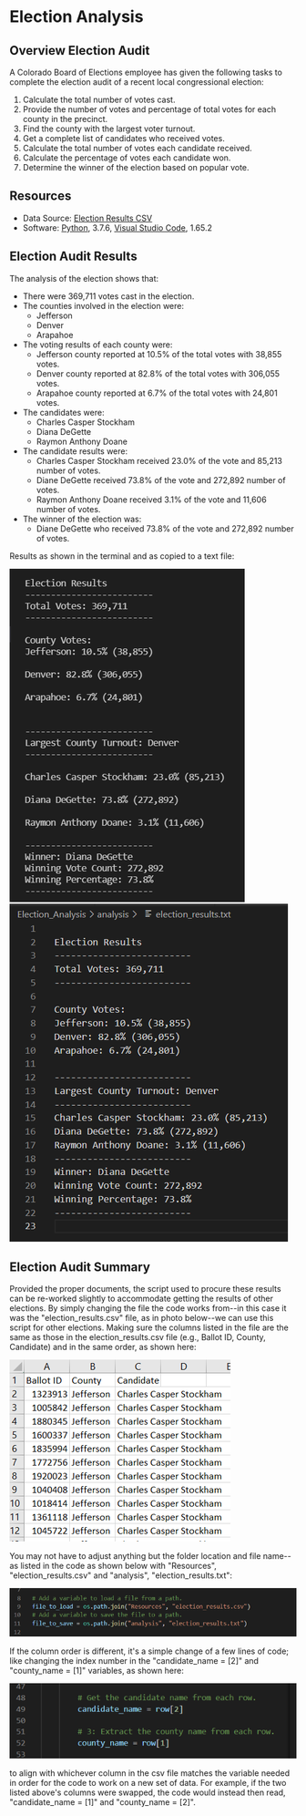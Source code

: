 # Election Analysis

## Overview Election Audit
A Colorado Board of Elections employee has given the following tasks to complete the election audit of a recent local congressional election:

1. Calculate the total number of votes cast.
2. Provide the number of votes and percentage of total votes for each county in the precinct.
2. Find the county with the largest voter turnout.
3. Get a complete list of candidates who received votes.
4. Calculate the total number of votes each candidate received.
5. Calculate the percentage of votes each candidate won.
6. Determine the winner of the election based on popular vote.

## Resources
- Data Source: [Election Results CSV](Resources/election_results.csv)
- Software: [Python](https://www.python.org/), 3.7.6, [Visual Studio Code](https://code.visualstudio.com/), 1.65.2

## Election Audit Results
The analysis of the election shows that:
- There were 369,711 votes cast in the election.
- The counties involved in the election were:
  - Jefferson
  - Denver
  - Arapahoe
- The voting results of each county were:
  - Jefferson county reported at 10.5% of the total votes with 38,855 votes.
  - Denver county reported at 82.8% of the total votes with 306,055 votes.
  - Arapahoe county reported at 6.7% of the total votes with 24,801 votes.
- The candidates were:
  - Charles Casper Stockham
  - Diana DeGette
  - Raymon Anthony Doane
- The candidate results were:
  - Charles Casper Stockham received 23.0% of the vote and 85,213 number of votes.
  - Diane DeGette received 73.8% of the vote and 272,892 number of votes.
  - Raymon Anthony Doane received 3.1% of the vote and 11,606 number of votes.
- The winner of the election was:
  - Diane DeGette who received 73.8% of the vote and 272,892 number of votes.

Results as shown in the terminal and as copied to a text file:

![Terminal Code Results](electiontermresults.png) ![Text Code Results](electiontxtresults.png)

## Election Audit Summary
Provided the proper documents, the script used to procure these results can be re-worked slightly to accommodate getting the results of other elections. By simply changing the file the code works from--in this case it was the "election_results.csv" file, as in photo below--we can use this script for other elections. Making sure the columns listed in the file are the same as those in the election_results.csv file (e.g., Ballot ID, County, Candidate) and in the same order, as shown here:

![Election Results CSV](electionxclss.png)

You may not have to adjust anything but the folder location and file name--as listed in the code as shown below with "Resources", "election_results.csv" and "analysis", "election_results.txt":

![File Location Code](electioncode2.png)

If the column order is different, it's a simple change of a few lines of code; like changing the index number in the "candidate_name = [2]" and "county_name = [1]" variables, as shown here:

![Variable Code](electioncode1.png)

to align with whichever column in the csv file matches the variable needed in order for the code to work on a new set of data. For example, if the two listed above's columns were swapped, the code would instead then read, "candidate_name = [1]" and "county_name = [2]".

